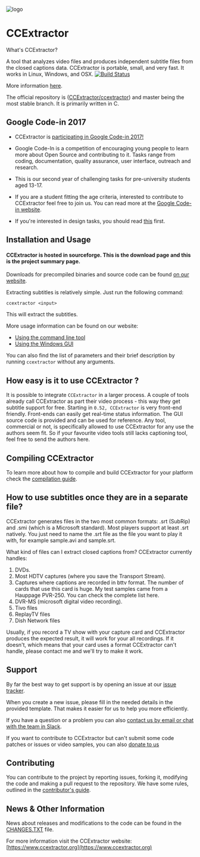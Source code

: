 
![logo](https://avatars3.githubusercontent.com/u/7253637?v=3&s=100)
 
# CCExtractor
What's CCExtractor?

A tool that analyzes video files and produces independent subtitle files from the closed captions data. CCExtractor is portable, small, and very fast. It works in Linux, Windows, and OSX. 
[![Build Status](https://travis-ci.org/CCExtractor/ccextractor.svg?branch=master)](https://travis-ci.org/CCExtractor/ccextractor)


More information [here](https://ccextractor.org/public:general:about_the_org). 

The official repository is ([CCExtractor/ccextractor](https://github.com/CCExtractor/ccextractor)) and master being the most stable branch. It is primarily written in C.

## Google Code-in 2017
* CCExtractor is [participating in Google Code-in 2017!](https://ccextractor.org/public:codein:welcome_2017) 

* Google Code-In is a competition of encouraging young people to learn more about Open Source and contributing to it. Tasks range from coding, documentation, quality assurance, user interface, outreach and research.

* This is our second year of challenging tasks for pre-university students aged 13-17.

* If you are a student fitting the age criteria, interested to contribute to CCExtractor feel free to join us. You can read more at the [Google Code-in website](https://codein.withgoogle.com).

* If you're interested in design tasks, you should read [this](https://www.ccextractor.org/public:codein:google_code-in_2017_code-in_for_designers) first. 

## Installation and Usage

#### CCExtractor is hosted in sourceforge. This is the download page and this is the project summary page.
Downloads for precompiled binaries and source code can be found [on our website](https://www.ccextractor.org?id=public:general:downloads).

Extracting subtitles is relatively simple. Just run the following command:

```ccextractor <input>```

This will extract the subtitles.

More usage information can be found on our website:

- [Using the command line tool](https://www.ccextractor.org/doku.php?id=public:general:command_line_usage)
- [Using the Windows GUI](https://www.ccextractor.org/doku.php?id=public:general:win_gui_usage)

You can also find the list of parameters and their brief description by running `ccextractor` without any arguments.

## How easy is it to use CCExtractor ?

It is possible to integrate `CCExtractor` in a larger process. A couple of tools already call CCExtractor as part their video process - this way they get subtitle support for free.
Starting in `0.52, CCExtractor` is very front-end friendly. Front-ends can easily get real-time status information. The GUI source code is provided and can be used for reference.
Any tool, commercial or not, is specifically allowed to use CCExtractor for any use the authors seem fit. So if your favourite video tools still lacks captioning tool, feel free to send the authors here.

## Compiling CCExtractor

To learn more about how to compile and build CCExtractor for your platform check the [compilation guide](docs/COMPILATION.MD).

## How to use subtitles once they are in a separate file?

CCExtractor generates files in the two most common formats: .srt (SubRip) and .smi (which is a Microsoft standard). Most players support at least .srt natively. You just need to name the .srt file as the file you want to play it with, for example sample.avi and sample.srt.

What kind of files can I extract closed captions from?
CCExtractor currently handles:

1. DVDs.
2. Most HDTV captures (where you save the Transport Stream).
3. Captures where captions are recorded in bttv format. The number of cards that use this card is huge. My test samples came from a Hauppage PVR-250. You can check the complete list here.
4. DVR-MS (microsoft digital video recording).
5. Tivo files 
6. ReplayTV files 
7. Dish Network files 

Usually, if you record a TV show with your capture card and CCExtractor produces the expected result, it will work for your all recordings. If it doesn't, which means that your card uses a format CCExtractor can't handle, please contact me and we'll try to make it work.

## Support

By far the best way to get support is by opening an issue at our [issue tracker](https://github.com/CCExtractor/ccextractor/issues). 

When you create a new issue, please fill in the needed details in the provided template. That makes it easier for us to help you more efficiently.

If you have a question or a problem you can also [contact us by email or chat with the team in Slack](https://www.ccextractor.org/doku.php?id=public:general:support). 

If you want to contribute to CCExtractor but can't submit some code patches or issues or video samples, you can also [donate to us](https://www.ccextractor.org/public:general:http:sourceforge.net_donate_index.php?group_id=190832) 

## Contributing

You can contribute to the project by reporting issues, forking it, modifying the code and making a pull request to the repository. We have some rules, outlined in the [contributor's guide](.github/CONTRIBUTING.md).

## News & Other Information

News about releases and modifications to the code can be found in the [CHANGES.TXT](docs/CHANGES.TXT) file. 

For more information visit the CCExtractor website: [https://www.ccextractor.org](https://www.ccextractor.org)
